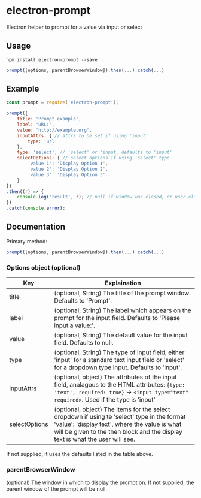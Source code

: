 # electron-prompt

Electron helper to prompt for a value via input or select

## Usage

```
npm install electron-prompt --save
```

```js
prompt([options, parentBrowserWindow]).then(...).catch(...)
```

## Example

```js
const prompt = require('electron-prompt');

prompt({
    title: 'Prompt example',
    label: 'URL:',
    value: 'http://example.org',
    inputAttrs: { // attrs to be set if using 'input'
        type: 'url'
    },
    type: 'select', // 'select' or 'input, defaults to 'input'
    selectOptions: { // select options if using 'select' type
        'value 1': 'Display Option 1',
        'value 2': 'Display Option 2',
        'value 3': 'Display Option 3'
    }
})
.then((r) => {
    console.log('result', r); // null if window was closed, or user clicked Cancel
})
.catch(console.error);
```
## Documentation
Primary method:
```js
prompt([options, parentBrowserWindow]).then(...).catch(...)
```

### Options object (optional)
| Key  | Explaination |
| ------------- | ------------- |
| title  | (optional, String) The title of the prompt window. Defaults to 'Prompt'. |
| label  | (optional, String) The label which appears on the prompt for the input field. Defaults to 'Please input a value:'. |
| value  | (optional, String) The default value for the input field. Defaults to null.|
| type  | (optional, String) The type of input field, either 'input' for a standard text input field or 'select' for a dropdown type input. Defaults to 'input'.|
| inputAttrs  | (optional, object) The attributes of the input field, analagous to the HTML attributes: `{type: 'text', required: true}` -> `<input type="text" required>`. Used if the type is 'input' |
| selectOptions  | (optional, object) The items for the select dropdown if using te 'select' type in the format 'value': 'display text', where the value is what will be given to the then block and the display text is what the user will see. |

If not supplied, it uses the defaults listed in the table above.

### parentBrowserWindow
(optional) The window in which to display the prompt on. If not supplied, the parent window of the prompt will be null.
